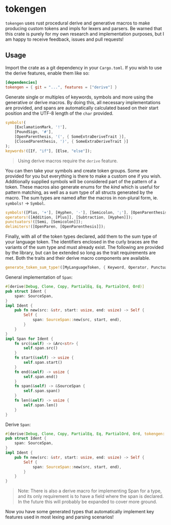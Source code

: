 # tokengen

`tokengen` uses rust procedural derive and generative macros to make producing custom tokens and impls for lexers and parsers.
Be warned that this crate is purely for my own research and implementation purposes, but I am happy to receive feedback, issues and pull requests!

## Usage

Import the crate as a git dependency in your `Cargo.toml`. If you wish to use the derive features, enable them like so:

```toml
[dependencies]
tokengen = { git = "...", features = ["derive"] }
```

Generate single or multiples of keywords, symbols and more using the generative or derive macros. By doing this, all necessary implementations are provided,
and spans are automatically calculated based on their start position and the UTF-8 length of the `char` provided.
```rust
symbols!(
    [ExclamationMark, '!'],
    [PoundSign, '#'],
    [OpenParenthesis, '(', { SomeExtraDeriveTrait }],
    [ClosedParenthesis, ')', { SomeExtraDeriveTrait }]
);
keywords!([If, "if"], [Else, "else"]);
```

> Using derive macros require the `derive` feature.

You can then take your symbols and create token groups. Some are provided for you but everything is there to make a custom one if you wish.
Additionally supplied symbols will be considered part of the pattern of a token. These macros also generate enums for the _kind_ which is useful for
pattern matching, as well as a sum type of all structs generated by the macro. The sum types are named after the macros in non-plural form, ie. `symbols!` -> `Symbol`. 
```rust
symbols!([Plus, '+'], [Hyphen, '-'], [Semicolon, ';'], [OpenParenthesis, '(']);
operators!([Addition, [Plus]], [Subtraction, [Hyphen]]);
punctuators!([Semi, [Semicolon]]);
delimiters!([OpenParen, [OpenParenthesis]]);
```

Finally, with all of the token types declared, add them to the sum type of your language token. The identifiers enclosed in the curly braces
are the variants of the sum type and must already exist. The following are provided by the library, but can be extended so long as the trait
requirements are met. Both the traits and their derive macro components are available.
```rust
generate_token_sum_type!([MyLanguageToken, { Keyword, Operator, Punctuator, Delimiter, Ident }]);
```

General implementation of `Span`:
```rust
#[derive(Debug, Clone, Copy, PartialEq, Eq, PartialOrd, Ord)]
pub struct Ident {
    span: SourceSpan,
}
impl Ident {
    pub fn new(src: &str, start: usize, end: usize) -> Self {
        Self {
            span: SourceSpan::new(src, start, end),
        }
    }
}
impl Span for Ident {
    fn src(&self) -> &Arc<str> {
        self.span.src()
    }
    fn start(&self) -> usize {
        self.span.start()
    }
    fn end(&self) -> usize {
        self.span.end()
    }
    fn span(&self) -> &SourceSpan {
        self.span.span()
    }
    fn len(&self) -> usize {
        self.span.len()
    }
}
```

Derive `Span`:
```rust
#[derive(Debug, Clone, Copy, PartialEq, Eq, PartialOrd, Ord, tokengen::tokengen_derive::Span)]
pub struct Ident {
    span: SourceSpan,
}
impl Ident {
    pub fn new(src: &str, start: usize, end: usize) -> Self {
        Self {
            span: SourceSpan::new(src, start, end),
        }
    }
}
```

> Note: There is also a derive macro for implementing Span for a type, and its only requirement is to have
> a field where the span is declared. In the future this will probably be expanded to cover more ground.

Now you have some generated types that automatically implement key features used in most lexing and parsing scenarios!
